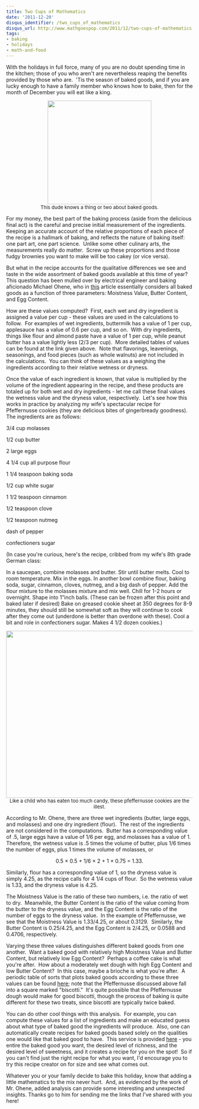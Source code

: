 ```yaml
---
title: Two Cups of Mathematics
date: '2011-12-20'
disqus_identifier: /two_cups_of_mathematics
disqus_url: http://www.mathgoespop.com/2011/12/two-cups-of-mathematics.html
tags:
- baking
- holidays
- math-and-food
---
```


With the holidays in full force, many of you are no doubt spending time in the kitchen; those of you who aren't are nevertheless reaping the benefits provided by those who are.  'Tis the season of baked goods, and if you are lucky enough to have a family member who knows how to bake, then for the month of December you will eat like a king.

<p style="text-align:center;font-size:small;"><a href="http://en.wikipedia.org/wiki/File:Cisforcookie.jpg"><img class="size-full wp-image-1588" title="Cisforcookie" src="http://www.mathgoespop.com/images/2011/12/Cisforcookie.jpg" alt="" width="280" height="280" /></a><br>This dude knows a thing or two about baked goods.</p>

For my money, the best part of the baking process (aside from the delicious final act) is the careful and precise initial measurement of the ingredients.  Keeping an accurate account of the relative proportions of each piece of the recipe is a hallmark of baking, and reflects the nature of baking itself: one part art, one part science.  Unlike some other culinary arts, the measurements really do matter.  Screw up these proportions and those fudgy brownies you want to make will be too cakey (or vice versa).

But what in the recipe accounts for the qualitative differences we see and taste in the wide assortment of baked goods available at this time of year?  This question has been mulled over by electrical engineer and baking aficionado Michael Ohene, who in <a href="http://www.cookingforengineers.com/article/280/Analyzing-a-Baking-Recipe">this</a> article essentially considers all baked goods as a function of three parameters: Moistness Value, Butter Content, and Egg Content.

How are these values computed?  First, each wet and dry ingredient is assigned a value per cup - these values are used in the calculations to follow.  For examples of wet ingredients, buttermilk has a value of 1 per cup, applesauce has a value of 0.6 per cup, and so on.  With dry ingredients, things like flour and almond paste have a value of 1 per cup, while peanut butter has a value lightly less (2/3 per cup).  More detailed tables of values can be found at the link given above.  Note that flavorings, leavenings, seasonings, and food pieces (such as whole walnuts) are not included in the calculations.  You can think of these values as a weighing the ingredients according to their relative wetness or dryness.

Once the value of each ingredient is known, that value is multiplied by the volume of the ingredient appearing in the recipe, and these products are totaled up for both wet and dry ingredients - let me call these final values the wetness value and the dryness value, respectively.  Let's see how this works in practice by analyzing my wife's spectacular recipe for Pfeffernusse cookies (they are delicious bites of gingerbready goodness).  The ingredients are as follows:

3/4 cup molasses

1/2 cup butter

2 large eggs

4 1/4 cup all purpose flour

1 1/4 teaspoon baking soda

1/2 cup white sugar

1 1/2 teaspoon cinnamon

1/2 teaspoon clove

1/2 teaspoon nutmeg

dash of pepper

confectioners sugar

(In case you're curious, here's the recipe, cribbed from my wife's 8th grade German class:

In a saucepan, combine molasses and butter. Stir until butter melts. Cool to room temperature. Mix in the eggs. In another bowl combine flour, baking soda, sugar, cinnamon, cloves, nutmeg, and a big dash of pepper. Add the flour mixture to the molasses mixture and mix well. Chill for 1-2 hours or overnight. Shape into 1”inch balls. (These can be frozen after this point and baked later if desired) Bake on greased cookie sheet at 350 degrees for 8-9 minutes, they should still be somewhat soft as they will continue to cook after they come out (underdone is better than overdone with these). Cool a bit and role in confectioners sugar. Makes 4 1/2 dozen cookies.)

<p style="text-align:center;font-size:small;"><a href="http://www.mathgoespop.com/images/2011/12/photo29.jpg"><img class="size-large wp-image-1605" title="photo(29)" src="http://www.mathgoespop.com/images/2011/12/photo29-1024x768.jpg" alt="" width="601" height="451" /></a><br>Like a child who has eaten too much candy, these pfeffernusse cookies are the illest.</p>

According to Mr. Ohene, there are three wet ingredients (butter, large eggs, and molasses) and one dry ingredient (flour).  The rest of the ingredients are not considered in the computations.  Butter has a corresponding value of .5, large eggs have a value of 1/6 per egg, and molasses has a value of 1.  Therefore, the wetness value is .5 times the volume of butter, plus 1/6 times the number of eggs, plus 1 times the volume of molasses, or

<p style="text-align: center;">0.5 &times; 0.5 + 1/6 &times; 2 + 1 &times; 0.75 = 1.33.</p>

<p>Similarly, flour has a corresponding value of 1, so the dryness value is simply 4.25, as the recipe calls for 4 1/4 cups of flour.  So the wetness value is 1.33, and the dryness value is 4.25.</p>

<p>The Moistness Value is the ratio of these two numbers, i.e. the ratio of wet to dry.  Meanwhile, the Butter Content is the ratio of the value coming from the butter to the dryness value, and the Egg Content is the ratio of the number of eggs to the dryness value.  In the example of Pfeffernusse, we see that the Moistness Value is 1.33/4.25, or about 0.3129.  Similarly, the Butter Content is 0.25/4.25, and the Egg Content is 2/4.25, or 0.0588 and 0.4706, respectively.</p>

<p>Varying these three values distinguishes different baked goods from one another.  Want a baked good with relatively high Moistness Value and Butter Content, but relatively low Egg Content?  Perhaps a coffee cake is what you're after.  How about a moderately wet dough with high Egg Content and low Butter Content?  In this case, maybe a brioche is what you're after.  A periodic table of sorts that plots baked goods according to these three values can be found <a href="http://www.whatsthesequency.com/cakey.jpg">here</a>; note that the Pfeffernusse discussed above fall into a square marked "biscotti."  It's quite possible that the Pfeffernusse dough would make for good biscotti, though the process of baking is quite different for these two treats, since biscotti are typically twice baked.</p>

<p>You can do other cool things with this analysis.  For example, you can compute these values for a list of ingredients and make an educated guess about what type of baked good the ingredients will produce.  Also, one can automatically create recipes for baked goods based solely on the qualities one would like that baked good to have.  This service is provided <a href="http://www.whatsthesequency.com/cookie.php">here</a> - you entire the baked good you want, the desired level of richness, and the desired level of sweetness, and it creates a recipe for you on the spot!  So if you can't find just the right recipe for what you want, I'd encourage you to try this recipe creator on for size and see what comes out.</p>

<p>Whatever you or your family decide to bake this holiday, know that adding a little mathematics to the mix never hurt.  And, as evidenced by the work of Mr. Ohene, added analysis can provide some interesting and unexpected insights. Thanks go to him for sending me the links that I've shared with you here!</p>